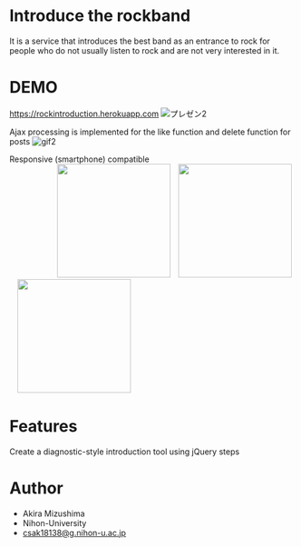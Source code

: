 # Introduce the rockband

It is a service that introduces the best band as an entrance to rock for people who do not usually listen to rock and are not very interested in it.

# DEMO
<https://rockintroduction.herokuapp.com>
![プレゼン2](https://user-images.githubusercontent.com/80752599/114304654-610d2c00-9b0f-11eb-9a1d-11c4575fd52d.gif)

Ajax processing is implemented for the like function and delete function for posts
![gif2](https://user-images.githubusercontent.com/80752599/114669208-964a9180-9d3c-11eb-8632-be5c8fcbed0f.gif)

Responsive (smartphone) compatible</br>
&emsp;&emsp;&emsp;&emsp;&emsp;&emsp;<img src="https://user-images.githubusercontent.com/80752599/114699551-6b236a80-9d5b-11eb-9522-a0a257e64dee.jpg" width="200px">&emsp;<img src="https://user-images.githubusercontent.com/80752599/114699855-ca817a80-9d5b-11eb-9f18-2dec4ae65b96.jpg" width="200px">&emsp;<img src="https://user-images.githubusercontent.com/80752599/114699940-e127d180-9d5b-11eb-83d4-183aea875e04.jpg" width="200px">
# Features

Create a diagnostic-style introduction tool using jQuery steps


# Author

* Akira Mizushima
* Nihon-University
* csak18138@g.nihon-u.ac.jp
